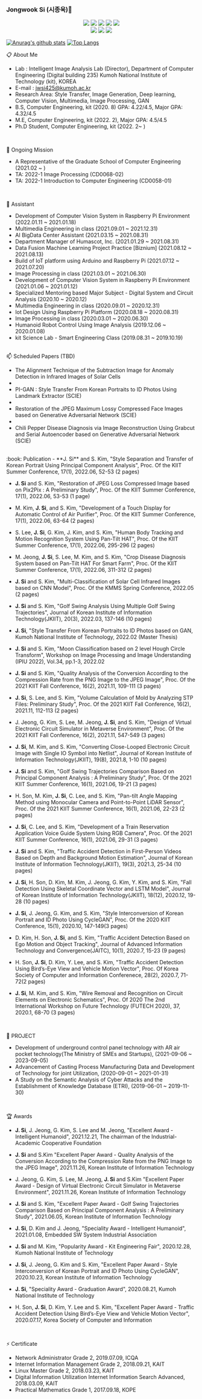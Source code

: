 ### Jongwook Si (시종욱)👋 

 <p align="center">
  <img src="https://img.shields.io/badge/Python-3766AB?style=flat-square&logo=Python&logoColor=white"/></a>
  <img src="https://img.shields.io/badge/Java-7396?style=flat-square&logo=Java&logoColor=white"/></a>
  <img src="https://img.shields.io/badge/C-A8B9CC?style=flat-square&logo=C&logoColor=white"/></a>
  <img src="https://img.shields.io/badge/C++-1C509C?style=flat-square&logo=C%2B%2B&&logoColor=white"/></a>
  <img src="https://img.shields.io/badge/RoboBasic(VBA)-3AB2D8?style=flat-square&logo=Probot&logoColor=white"/></a>

  </br>
  <img src="https://img.shields.io/badge/Raspberry Pi-A22846?style=flat-square&logo=RaspberryPi&logoColor=white"/></a>
  <img src="https://img.shields.io/badge/Arduino-979D?style=flat-square&logo=Arduino&logoColor=white"/></a>
  <img src="https://img.shields.io/badge/Tensorflow-FF6F00?style=flat-square&logo=Tensorflow&logoColor=white"/></a>
 </p>

[![Anurag's github stats](https://github-readme-stats.vercel.app/api?username=jongwooksi&show_icons=true&theme={theme})](https://github.com/jongwooksi/github-readme-stats)
[![Top Langs](https://github-readme-stats.vercel.app/api/top-langs/?username=jongwooksi&layout=compact)](https://github.com/anuraghazra/github-readme-stats)

<!--
**jongwooksi/jongwooksi** is a ✨ _special_ ✨ repository because its `README.md` (this file) appears on your GitHub profile.

Here are some ideas to get you started:

- 🔭 I’m currently working on ...
- 🌱 I’m currently learning ...
- 👯 I’m looking to collaborate on ...
- 🤔 I’m looking for help with ...
- 💬 Ask me about ...
- 📫 How to reach me: ...
- 😄 Pronouns: ...
- ⚡ Fun fact: ...
-->

:clipboard: About Me
- Lab : Intelligent Image Analysis Lab (Director), Department of Computer Engineering (Digital building 235) Kumoh National Institute of Technology (kit), KOREA
- E-mail : jwsi425@kumoh.ac.kr
- Research Area: Style Transfer, Image Generation, Deep learning, Computer Vision, Multimedia, Image Processing, GAN
- B.S, Computer Engineering, kit (2020. 8) GPA: 4.22/4.5, Major GPA: 4.32/4.5
- M.E, Computer Engineering, kit (2022. 2), Major GPA: 4.5/4.5
- Ph.D Student, Computer Engineering, kit (2022. 2~ )
 </br>
 
🌱 Ongoing Mission
- A Representative of the Graduate School of Computer Engineering (2021.02 ~ )
- TA: 2022-1 Image Processing (CD0068-02)
- TA: 2022-1 Introduction to Computer Engineering (CD0058-01)

</br>

:running: Assistant
- Development of Computer Vision System in Raspberry Pi Environment (2022.01.11 ~ 2021.01.18)
- Multimedia Engineering in class (2021.09.01 ~ 2021.12.31)
- AI BigData Center Assistant (2021.03.15 ~ 2021.08.31)
- Department Manager of Humascot, Inc. (2021.01.29 ~ 2021.08.31)
- Data Fusion Machine Learning Project Practice [Biznium] (2021.08.12 ~ 2021.08.13)
- Build of IoT platform using Arduino and Raspberry Pi (2021.07.12 ~ 2021.07.20)
- Image Processing in class (2021.03.01 ~ 2021.06.30)
- Development of Computer Vision System in Raspberry Pi Environment (2021.01.06 ~ 2021.01.12)
- Specialized Mentoring based Major Subject - Digital System and Circuit Analysis (2020.10 ~ 2020.12)
- Multimedia Engineering in class (2020.09.01 ~ 2020.12.31)
- Iot Design Using Raspberry Pi Platform (2020.08.18 ~ 2020.08.31)
- Image Processing in class (2020.03.01 ~ 2020.06.30)
- Humanoid Robot Control Using Image Analysis (2019.12.06 ~ 2020.01.08)
- kit Science Lab - Smart Engineering Class (2019.08.31 ~ 2019.10.19)

</br>
📫 Scheduled Papers (TBD)

- The Alignment Technique of the Subtraction Image for Anomaly Detection in Infrared Images of Solar Cells
- 
- PI-GAN : Style Transfer From Korean Portraits to ID Photos Using Landmark Extractor (SCIE)
- 
- Restoration of the JPEG Maximum Lossy Compressed Face Images based on Generative Adversarial Network (SCIE)
- 
- Chili Pepper Disease Diagnosis via Image Reconstruction Using Grabcut and Serial Autoencoder based on Generative Adversarial Network (SCIE)

</br>
:book: Publication
- **J. Si** and S. Kim, "Style Separation and Transfer of Korean Portrait Using Principal Component Analysis", Proc. Of the KIIT Summer Conference, 17(1), 2022.06, 52-53 (2 pages)

- **J. Si** and S. Kim, "Restoration of JPEG Loss Compressed Image based on Pix2Pix : A Preliminary Study", Proc. Of the KIIT Summer Conference, 17(1), 2022.06, 53-53 (1 page)

- M. Kim, **J. Si**, and S. Kim, "Development of a Touch Display for Automatic Control of Air Purifier", Proc. Of the KIIT Summer Conference, 17(1), 2022.06, 63-64 (2 pages)

- S. Lee, **J. Si**, G. Kim, J. Kim, and S. Kim, "Human Body Tracking and Motion Recognition System Using Pan-Tilt HAT", Proc. Of the KIIT Summer Conference, 17(1), 2022.06, 295-296 (2 pages)

- M. Jeong, **J. Si**, S. Lee, M. Kim, and S. Kim, "Crop Disease Diagnosis System based on Pan-Tilt HAT For Smart Farm", Proc. Of the KIIT Summer Conference, 17(1), 2022.06, 311-312 (2 pages)

- **J. Si** and S. Kim, "Multi-Classification of Solar Cell Infrared Images based on CNN Model", Proc. Of the KMMS Spring Conference, 2022.05 (2 pages)

- **J. Si** and S. Kim, "Golf Swing Analysis Using Multiple Golf Swing Trajectories", Journal of Korean Institute of Information Technology(JKIIT), 20(3), 2022.03, 137-146 (10 pages)
 
- **J. Si**, "Style Transfer From Korean Portraits to ID Photos based on GAN, Kumoh National Institute of Technology, 2022.02 (Master Thesis)

- **J. Si** and S. Kim, "Moon Classification based on 2 level Hough Circle Transform", Workshop on Image Processing and Image Understanding (IPIU 2022), Vol.34, pp.1-3, 2022.02 

- **J. Si** and S. Kim, "Quality Analysis of the Conversion According to the Compression Rate from the PNG Image to the JPEG Image", Proc. Of the 2021 KIIT Fall Conference, 16(2), 2021.11, 109-111 (3 pages)

- **J. Si**, S. Lee, and S. Kim, "Volume Calculation of Mold by Analyzing STP Files: Preliminary Study", Proc. Of the 2021 KIIT Fall Conference, 16(2), 2021.11, 112-113 (2 pages)

- J. Jeong, G. Kim, S. Lee, M. Jeong, **J. Si**, and S. Kim, "Design of Virtual Electronic Circuit Simulator in Metaverse Environment", Proc. Of the 2021 KIIT Fall Conference, 16(2), 2021.11, 547-549 (3 pages)

- **J. Si**, M. Kim, and S. Kim, "Converting Close-Looped Electronic Circuit Image with Single IO Symbol into Netlist", Journal of Korean Institute of Information Technology(JKIIT), 19(8), 2021.8, 1-10 (10 pages)

- **J. Si** and S. Kim, "Golf Swing Trajectories Comparison Based on Principal Component Analysis : A Preliminary Study", Proc. Of the 2021 KIIT Summer Conference, 16(1), 2021.06, 19-21 (3 pages)

- H. Son, M. Kim, **J. Si**, C. Lee, and S. Kim, "Pan-tilt Angle Mapping Method using Monocular Camera and Point-to-Point LiDAR Sensor", Proc. Of the 2021 KIIT Summer Conference, 16(1), 2021.06, 22-23 (2 pages)

- **J. Si**, C. Lee, and S. Kim, "Development of a Train Reservation Application Voice Guide System Using RGB Camera", Proc. Of the 2021 KIIT Summer Conference, 16(1), 2021.06, 29-31 (3 pages)

- **J. Si** and S. Kim, "Traffic Accident Detection in First-Person Videos Based on Depth and Background Motion Estimation", Journal of Korean Institute of Information Technology(JKIIT), 19(3), 2021.3, 25-34 (10 pages)

- **J. Si**, H. Son, D. Kim, M. Kim, J. Jeong, G. Kim, Y. Kim, and S. Kim, "Fall Detection Using Skeletal Coordinate Vector and LSTM Model", Journal of Korean Institute of Information Technology(JKIIT), 18(12), 2020.12, 19-28 (10 pages)

- **J. Si**, J. Jeong, G. Kim, and S. Kim, "Style Interconversion of Korean Portrait and ID Photo Using CycleGAN", Proc. Of the 2020 KIIT Conference, 15(1), 2020.10, 147-149(3 pages)

- D. Kim, H. Son, **J. Si**, and S. Kim, "Traffic Accident Detection Based on Ego Motion and Object Tracking", Journal of Advanced Information Technology and Convergence(JAITC), 10(1), 2020.7, 15-23 (9 pages)

- H. Son, **J. Si**, D. Kim, Y. Lee, and S. Kim, "Traffic Accident Detection Using Bird’s-Eye View and Vehicle Motion Vector", Proc. Of Korea Society of Computer and Information Conferenece, 28(2), 2020.7, 71-72(2 pages)

- **J. Si**, M. Kim, and S. Kim, "Wire Removal and Recognition on Circuit Elements on Electronic Schematics", Proc. Of 2020 The 2nd International Workshop on Future Technology (FUTECH 2020), 37, 2020.1, 68-70 (3 pages)

</br>

:two_men_holding_hands: PROJECT
- Development of underground control panel technology with AR air pocket technology(The Ministry of SMEs and Startups), (2021-09-06 ~ 2023-09-05)
- Advancement of Casting Process Manufacturing Data and Development of Technology for joint Utilization, (2020-09-01 ~ 2021-01-31)
- A Study on the Semantic Analysis of Cyber Attacks and the Establishment of Knowledge Database (ETRI), (2019-06-01 ~ 2019-11-30)

</br>

:trophy: Awards
- **J. Si**, J. Jeong, G. Kim, S. Lee and M. Jeong, "Excellent Award - Intelligent Humanoid", 2021.12.21, The chairman of the Industrial-Academic Cooperative Foundation

- **J. Si** and S.Kim "Excellent Paper Award - Quality Analysis of the Conversion According to the Compression Rate from the PNG Image to the JPEG Image", 2021.11.26, Korean Institute of Information Technology

-  J. Jeong, G. Kim, S. Lee, M. Jeong, **J. Si** and S.Kim "Excellent Paper Award - Design of Virtual Electronic Circuit Simulator in Metaverse Environment", 2021.11.26, Korean Institute of Information Technology

- **J. Si** and S. Kim, "Excellent Paper Award - Golf Swing Trajectories Comparison Based on Principal Component Analysis : A Preliminary Study", 2021.06.05, Korean Institute of Information Technology

- **J. Si**, D. Kim and J. Jeong, "Speciality Award - Intelligent Humanoid", 2021.01.08, Embedded SW System Industrial Association

- **J. Si** and M. Kim, "Popularity Award - Kit Engineering Fair", 2020.12.28, Kumoh National Institute of Technology

- **J. Si**, J. Jeong, G. Kim and S. Kim, "Excellent Paper Award - Style Interconversion of Korean Portrait and ID Photo Using CycleGAN", 2020.10.23, Korean Institute of Information Technology

- **J. Si**, "Speciality Award - Graduation Award", 2020.08.21, Kumoh National Institute of Technology

- H. Son, **J. Si**, D. Kim, Y. Lee and S. Kim, "Excellent Paper Award - Traffic Accident Detection Using Bird’s-Eye View and Vehicle Motion Vector", 2020.07.17, Korea Society of Computer and Information

</br>

⚡ Certificate
- Network Administrator Grade 2, 2019.07.09, ICQA
- Internet Information Management Grade 2, 2018.09.21, KAIT
- Linux Master Grade 2, 2018.03.23, KAIT
- Digital Information Utilization Internet Information Search Advanced, 2018.03.09, KAIT
- Practical Mathematics Grade 1, 2017.09.18, KOPE
